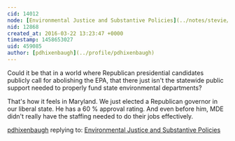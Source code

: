 ```yaml
---
cid: 14012
node: [Environmental Justice and Substantive Policies](../notes/stevie/03-21-2016/environmental-justice-and-substantive-policies)
nid: 12868
created_at: 2016-03-22 13:23:47 +0000
timestamp: 1458653027
uid: 459085
author: [pdhixenbaugh](../profile/pdhixenbaugh)
---
```


Could it be that in a world where Republican presidential candidates publicly call for abolishing the EPA, that there just isn't the statewide public support needed to properly fund state environmental departments? 

That's how it feels in Maryland. We just elected a Republican governor in our liberal state. He has a 60 % approval rating. And even before him, MDE didn't really have the staffing needed to do their jobs effectively.

[pdhixenbaugh](../profile/pdhixenbaugh) replying to: [Environmental Justice and Substantive Policies](../notes/stevie/03-21-2016/environmental-justice-and-substantive-policies)

